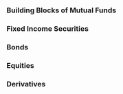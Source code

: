 ### Building Blocks of Mutual Funds

### Fixed Income Securities

### Bonds

### Equities


### Derivatives
